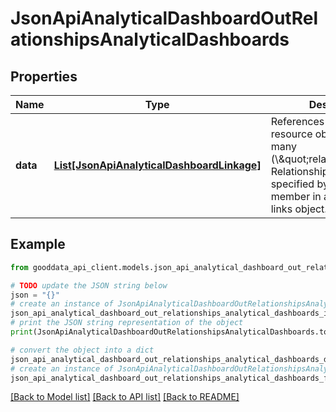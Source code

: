# JsonApiAnalyticalDashboardOutRelationshipsAnalyticalDashboards


## Properties

Name | Type | Description | Notes
------------ | ------------- | ------------- | -------------
**data** | [**List[JsonApiAnalyticalDashboardLinkage]**](JsonApiAnalyticalDashboardLinkage.md) | References to other resource objects in a to-many (\\\&quot;relationship\\\&quot;). Relationships can be specified by including a member in a resource&#39;s links object. | 

## Example

```python
from gooddata_api_client.models.json_api_analytical_dashboard_out_relationships_analytical_dashboards import JsonApiAnalyticalDashboardOutRelationshipsAnalyticalDashboards

# TODO update the JSON string below
json = "{}"
# create an instance of JsonApiAnalyticalDashboardOutRelationshipsAnalyticalDashboards from a JSON string
json_api_analytical_dashboard_out_relationships_analytical_dashboards_instance = JsonApiAnalyticalDashboardOutRelationshipsAnalyticalDashboards.from_json(json)
# print the JSON string representation of the object
print(JsonApiAnalyticalDashboardOutRelationshipsAnalyticalDashboards.to_json())

# convert the object into a dict
json_api_analytical_dashboard_out_relationships_analytical_dashboards_dict = json_api_analytical_dashboard_out_relationships_analytical_dashboards_instance.to_dict()
# create an instance of JsonApiAnalyticalDashboardOutRelationshipsAnalyticalDashboards from a dict
json_api_analytical_dashboard_out_relationships_analytical_dashboards_from_dict = JsonApiAnalyticalDashboardOutRelationshipsAnalyticalDashboards.from_dict(json_api_analytical_dashboard_out_relationships_analytical_dashboards_dict)
```
[[Back to Model list]](../README.md#documentation-for-models) [[Back to API list]](../README.md#documentation-for-api-endpoints) [[Back to README]](../README.md)



